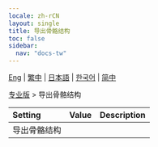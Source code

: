 ```yaml
---
locale: zh-rCN
layout: single
title: 导出骨骼结构
toc: false
sidebar:
  nav: "docs-tw"
---
```

[Eng](/dancexr/menu/2025.4/actor/export_bone_structure) | [繁中](/tw/dancexr/menu/2025.4/actor/export_bone_structure) | [日本語](/jp/dancexr/menu/2025.4/actor/export_bone_structure) | [한국어](/kr/dancexr/menu/2025.4/actor/export_bone_structure) | [简中](/zh/dancexr/menu/2025.4/actor/export_bone_structure)

[专业版](../menu#专业版) > 导出骨骼结构



| Setting | Value | Description |
| :--- | --- | :--- |
|<nobr>导出骨骼结构</nobr>|| 
